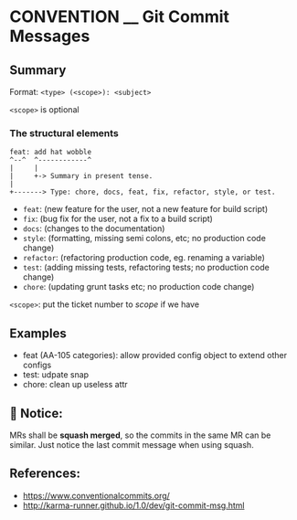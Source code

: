 # CONVENTION \_\_ Git Commit Messages

## Summary

Format: `<type> (<scope>): <subject>`

`<scope>` is optional

### The structural elements

```
feat: add hat wobble
^--^  ^------------^
|     |
|     +-> Summary in present tense.
|
+-------> Type: chore, docs, feat, fix, refactor, style, or test.
```

- `feat`: (new feature for the user, not a new feature for build script)
- `fix`: (bug fix for the user, not a fix to a build script)
- `docs`: (changes to the documentation)
- `style`: (formatting, missing semi colons, etc; no production code change)
- `refactor`: (refactoring production code, eg. renaming a variable)
- `test`: (adding missing tests, refactoring tests; no production code change)
- `chore`: (updating grunt tasks etc; no production code change)

`<scope>`: put the ticket number to _scope_ if we have

## Examples

- feat (AA-105 categories): allow provided config object to extend other configs
- test: udpate snap
- chore: clean up useless attr

## 📌 Notice:

MRs shall be **squash merged**, so the commits in the same MR can be similar.
Just notice the last commit message when using squash.

## References:

- https://www.conventionalcommits.org/
- http://karma-runner.github.io/1.0/dev/git-commit-msg.html
